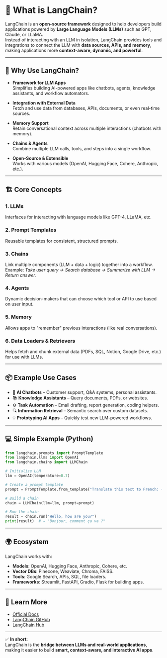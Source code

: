# 📘 What is LangChain?

LangChain is an **open-source framework** designed to help developers build applications powered by **Large Language Models (LLMs)** such as GPT, Claude, or LLaMA.  
Instead of interacting with an LLM in isolation, LangChain provides tools and integrations to connect the LLM with **data sources, APIs, and memory**, making applications more **context-aware, dynamic, and powerful**.

---

## 🚀 Why Use LangChain?

- **Framework for LLM Apps**  
  Simplifies building AI-powered apps like chatbots, agents, knowledge assistants, and workflow automators.

- **Integration with External Data**  
  Fetch and use data from databases, APIs, documents, or even real-time sources.

- **Memory Support**  
  Retain conversational context across multiple interactions (chatbots with memory).

- **Chains & Agents**  
  Combine multiple LLM calls, tools, and steps into a single workflow.

- **Open-Source & Extensible**  
  Works with various models (OpenAI, Hugging Face, Cohere, Anthropic, etc.).

---

## 🏗️ Core Concepts

### 1. **LLMs**
Interfaces for interacting with language models like GPT-4, LLaMA, etc.

### 2. **Prompt Templates**
Reusable templates for consistent, structured prompts.

### 3. **Chains**
Link multiple components (LLM + data + logic) together into a workflow.  
Example: *Take user query → Search database → Summarize with LLM → Return answer*.

### 4. **Agents**
Dynamic decision-makers that can choose which tool or API to use based on user input.

### 5. **Memory**
Allows apps to "remember" previous interactions (like real conversations).

### 6. **Data Loaders & Retrievers**
Helps fetch and chunk external data (PDFs, SQL, Notion, Google Drive, etc.) for use with LLMs.

---

## 📦 Example Use Cases

- 🤖 **AI Chatbots** – Customer support, Q&A systems, personal assistants.  
- 📚 **Knowledge Assistants** – Query documents, PDFs, or websites.  
- ⚙️ **Task Automation** – Email drafting, report generation, coding helpers.  
- 🔍 **Information Retrieval** – Semantic search over custom datasets.  
- 💡 **Prototyping AI Apps** – Quickly test new LLM-powered workflows.

---

## 💻 Simple Example (Python)

```python
from langchain.prompts import PromptTemplate
from langchain.llms import OpenAI
from langchain.chains import LLMChain

# Initialize LLM
llm = OpenAI(temperature=0.7)

# Create a prompt template
prompt = PromptTemplate.from_template("Translate this text to French: {text}")

# Build a chain
chain = LLMChain(llm=llm, prompt=prompt)

# Run the chain
result = chain.run("Hello, how are you?")
print(result)  # → "Bonjour, comment ça va ?"
```

---

## 🌍 Ecosystem

LangChain works with:  
- **Models**: OpenAI, Hugging Face, Anthropic, Cohere, etc.  
- **Vector DBs**: Pinecone, Weaviate, Chroma, FAISS.  
- **Tools**: Google Search, APIs, SQL, file loaders.  
- **Frameworks**: Streamlit, FastAPI, Gradio, Flask for building apps.

---

## 📖 Learn More

- [Official Docs](https://python.langchain.com/)  
- [LangChain GitHub](https://github.com/langchain-ai/langchain)  
- [LangChain Hub](https://smith.langchain.com/)  

---

✅ **In short:**  
LangChain is the **bridge between LLMs and real-world applications**, making it easier to build **smart, context-aware, and interactive AI apps**.

